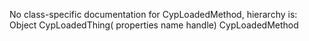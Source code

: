 No class-specific documentation for CypLoadedMethod, hierarchy is: 
Object
  CypLoadedThing( properties name handle)
    CypLoadedMethod
